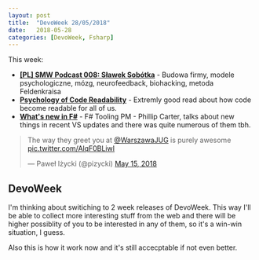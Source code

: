 ```yaml
---
layout: post
title:  "DevoWeek 28/05/2018"
date:   2018-05-28
categories: [DevoWeek, Fsharp]
---
```


This week:

* **[[PL] SMW Podcast 008: Sławek Sobótka](http://startupmyway.com/smw-podcast-008-slawek-sobotka-budowa-firmy-modele-psychologiczne-mozg-neurofeedback-biohacking-metoda-feldenkraisa/)** - Budowa firmy, modele psychologiczne, mózg, neurofeedback, biohacking, metoda Feldenkraisa
* **[Psychology of Code Readability](https://medium.com/@egonelbre/psychology-of-code-readability-d23b1ff1258a)** - Extremly good read about how code become readable for all of us.
* **[What's new in F#](https://channel9.msdn.com/Shows/On-NET/Whats-new-in-F-Sharp?wt.mc_id=AID627586_QSG_SCL_251573&utm_source=facebook.com&utm_medium=referral)** - F# Tooling PM - Phillip Carter, talks about new things in recent VS updates and there was quite numerous of them tbh.
                            
<blockquote class="twitter-tweet" data-lang="en"><p lang="en" dir="ltr">The way they greet you at <a href="https://twitter.com/WarszawaJUG?ref_src=twsrc%5Etfw">@WarszawaJUG</a> is purely awesome <a href="https://t.co/AlqF0BLiwI">pic.twitter.com/AlqF0BLiwI</a></p>&mdash; Paweł Iżycki (@pizycki) <a href="https://twitter.com/pizycki/status/996424689332506624?ref_src=twsrc%5Etfw">May 15, 2018</a></blockquote>
<script async src="https://platform.twitter.com/widgets.js" charset="utf-8"></script>

## DevoWeek
I'm thinking about switiching to 2 week releases of DevoWeek. This way I'll be able to collect more interesting stuff from the web and there will be higher possiblity of you to be interested in any of them, so it's a win-win situation, I guess.

Also this is how it work now and it's still accecptable if not even better.
